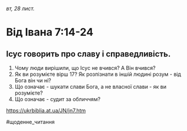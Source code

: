 
_вт, 28 лист._

# Від Івана 7:14-24

## Ісус говорить про славу і справедливість.
1. Чому люди вирішили, що Ісус не вчився? А Він вчився?
2. Як ви розумієте вірш 17? Як розпізнати в іншій людині розум - від Бога він чи ні?
3. Що означає - шукати слави Бога, а не власної слави - як ви розумієте?
4. Що означає - судит за обличчям?

https://ukrbiblia.at.ua/JN/jn7.htm 

#щоденне_читання

